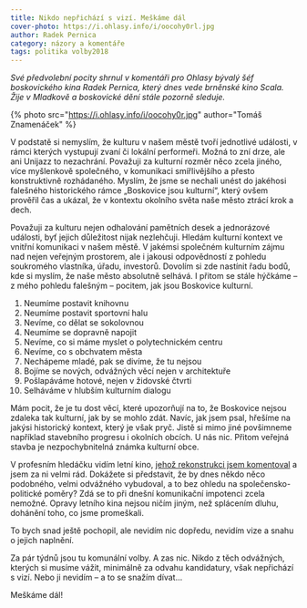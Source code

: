 ```yaml
---
title: Nikdo nepřichází s vizí. Meškáme dál
cover-photo: https://i.ohlasy.info/i/oocohy0rl.jpg
author: Radek Pernica
category: názory a komentáře
tags: politika volby2018
---
```


*Své předvolební pocity shrnul v komentáři pro Ohlasy bývalý šéf boskovického kina Radek Pernica, který dnes vede brněnské kino Scala. Žije v Mladkově a boskovické dění stále pozorně sleduje.*

{% photo src="https://i.ohlasy.info/i/oocohy0r.jpg" author="Tomáš Znamenáček" %}

V podstatě si nemyslím, že kulturu v našem městě tvoří jednotlivé události, v rámci kterých vystupují zvaní či lokální performeři. Možná to zní drze, ale ani Unijazz to nezachrání. Považuji za kulturní rozměr něco zcela jiného, více myšlenkově společného, v komunikaci smířlivějšího a přesto konstruktivně rozhádaného. Myslím, že jsme se nechali unést do jakéhosi falešného historického rámce „Boskovice jsou kulturní“, který ovšem prověřil čas a ukázal, že v kontextu okolního světa naše město ztrácí krok a dech.

Považuji za kulturu nejen odhalování pamětních desek a jednorázové události, byť jejich důležitost nijak nezlehčuji. Hledám kulturní kontext ve vnitřní komunikaci v našem městě. V jakémsi společném kulturním zájmu nad nejen veřejným prostorem, ale i jakousi odpovědností z pohledu soukromého vlastníka, úřadu, investorů. Dovolím si zde nastínit řadu bodů, kde si myslím, že naše město absolutně selhává. I přitom se stále hýčkáme – z mého pohledu falešným – pocitem, jak jsou Boskovice kulturní. 

1. Neumíme postavit knihovnu
2. Neumíme postavit sportovní halu
3. Nevíme, co dělat se sokolovnou
4. Neumíme se dopravně napojit
5. Nevíme, co si máme myslet o polytechnickém centru
6. Nevíme, co s obchvatem města
7. Nechápeme mladé, pak se divíme, že tu nejsou
8. Bojíme se nových, odvážných věcí nejen v architektuře
9. Pošlapáváme hotové, nejen v židovské čtvrti
10. Selháváme v hlubším kulturním dialogu

Mám pocit, že je tu dost věcí, které upozorňují na to, že Boskovice nejsou zdaleka tak kulturní, jak by se mohlo zdát. Navíc, jak jsem psal, hřešíme na jakýsi historický kontext, který je však pryč. Jistě si mimo jiné povšimneme například stavebního progresu i okolních obcích. U nás nic. Přitom veřejná stavba je nezpochybnitelná známka kulturní obce.

V profesním hledáčku vidím letní kino, [jehož rekonstrukci jsem komentoval](http://www.ohlasy.info/clanky/2017/06/letnak-pokracujme.html) a jsem za ni velmi rád. Dokážete si představit, že by dnes někdo něco podobného, velmi odvážného vybudoval, a to bez ohledu na společensko-politické poměry? Zdá se to při dnešní komunikační impotenci zcela nemožné. Opravy letního kina nejsou ničím jiným, než splácením dluhu, dohánění toho, co jsme promeškali.

To bych snad ještě pochopil, ale nevidím nic dopředu, nevidím vize a snahu o jejich naplnění.

Za pár týdnů jsou tu komunální volby. A zas nic. Nikdo z těch odvážných, kterých si musíme vážit, minimálně za odvahu kandidatury, však nepřichází s vizí. Nebo ji nevidím – a to se snažím dívat…

Meškáme dál!
